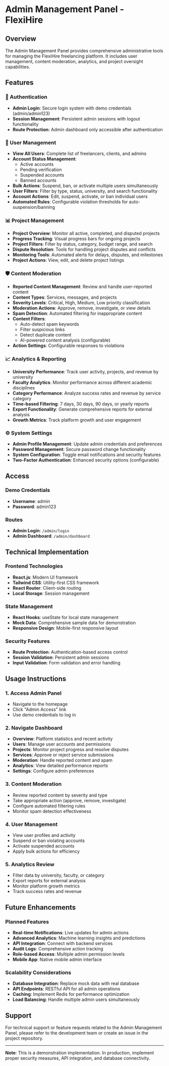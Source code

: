 # Admin Management Panel - FlexiHire

## Overview
The Admin Management Panel provides comprehensive administrative tools for managing the FlexiHire freelancing platform. It includes user management, content moderation, analytics, and project oversight capabilities.

## Features

### 🔐 Authentication
- **Admin Login**: Secure login system with demo credentials (admin/admin123)
- **Session Management**: Persistent admin sessions with logout functionality
- **Route Protection**: Admin dashboard only accessible after authentication

### 👥 User Management
- **View All Users**: Complete list of freelancers, clients, and admins
- **Account Status Management**: 
  - Active accounts
  - Pending verification
  - Suspended accounts
  - Banned accounts
- **Bulk Actions**: Suspend, ban, or activate multiple users simultaneously
- **User Filters**: Filter by type, status, university, and search functionality
- **Account Actions**: Edit, suspend, activate, or ban individual users
- **Automated Rules**: Configurable violation thresholds for auto-suspension/banning

### 📊 Project Management
- **Project Overview**: Monitor all active, completed, and disputed projects
- **Progress Tracking**: Visual progress bars for ongoing projects
- **Project Filters**: Filter by status, category, budget range, and search
- **Dispute Resolution**: Tools for handling project disputes and conflicts
- **Monitoring Tools**: Automated alerts for delays, disputes, and milestones
- **Project Actions**: View, edit, and delete project listings

### 🛡️ Content Moderation
- **Reported Content Management**: Review and handle user-reported content
- **Content Types**: Services, messages, and projects
- **Severity Levels**: Critical, High, Medium, Low priority classification
- **Moderation Actions**: Approve, remove, investigate, or view details
- **Spam Detection**: Automated filtering for inappropriate content
- **Content Filters**: 
  - Auto-detect spam keywords
  - Filter suspicious links
  - Detect duplicate content
  - AI-powered content analysis (configurable)
- **Action Settings**: Configurable responses to violations

### 📈 Analytics & Reporting
- **University Performance**: Track user activity, projects, and revenue by university
- **Faculty Analytics**: Monitor performance across different academic disciplines
- **Category Performance**: Analyze success rates and revenue by service category
- **Time-based Filtering**: 7 days, 30 days, 90 days, or yearly reports
- **Export Functionality**: Generate comprehensive reports for external analysis
- **Growth Metrics**: Track platform growth and user engagement

### ⚙️ System Settings
- **Admin Profile Management**: Update admin credentials and preferences
- **Password Management**: Secure password change functionality
- **System Configuration**: Toggle email notifications and security features
- **Two-Factor Authentication**: Enhanced security options (configurable)

## Access

### Demo Credentials
- **Username**: admin
- **Password**: admin123

### Routes
- **Admin Login**: `/admin/login`
- **Admin Dashboard**: `/admin/dashboard`

## Technical Implementation

### Frontend Technologies
- **React.js**: Modern UI framework
- **Tailwind CSS**: Utility-first CSS framework
- **React Router**: Client-side routing
- **Local Storage**: Session management

### State Management
- **React Hooks**: useState for local state management
- **Mock Data**: Comprehensive sample data for demonstration
- **Responsive Design**: Mobile-first responsive layout

### Security Features
- **Route Protection**: Authentication-based access control
- **Session Validation**: Persistent admin sessions
- **Input Validation**: Form validation and error handling

## Usage Instructions

### 1. Access Admin Panel
- Navigate to the homepage
- Click "Admin Access" link
- Use demo credentials to log in

### 2. Navigate Dashboard
- **Overview**: Platform statistics and recent activity
- **Users**: Manage user accounts and permissions
- **Projects**: Monitor project progress and resolve disputes
- **Services**: Approve or reject service submissions
- **Moderation**: Handle reported content and spam
- **Analytics**: View detailed performance reports
- **Settings**: Configure admin preferences

### 3. Content Moderation
- Review reported content by severity and type
- Take appropriate action (approve, remove, investigate)
- Configure automated filtering rules
- Monitor spam detection effectiveness

### 4. User Management
- View user profiles and activity
- Suspend or ban violating accounts
- Activate suspended accounts
- Apply bulk actions for efficiency

### 5. Analytics Review
- Filter data by university, faculty, or category
- Export reports for external analysis
- Monitor platform growth metrics
- Track success rates and revenue

## Future Enhancements

### Planned Features
- **Real-time Notifications**: Live updates for admin actions
- **Advanced Analytics**: Machine learning insights and predictions
- **API Integration**: Connect with backend services
- **Audit Logs**: Comprehensive action tracking
- **Role-based Access**: Multiple admin permission levels
- **Mobile App**: Native mobile admin interface

### Scalability Considerations
- **Database Integration**: Replace mock data with real database
- **API Endpoints**: RESTful API for all admin operations
- **Caching**: Implement Redis for performance optimization
- **Load Balancing**: Handle multiple admin users simultaneously

## Support

For technical support or feature requests related to the Admin Management Panel, please refer to the development team or create an issue in the project repository.

---

**Note**: This is a demonstration implementation. In production, implement proper security measures, API integration, and database connectivity.

